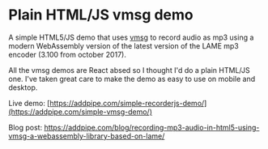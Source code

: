# Plain HTML/JS vmsg demo
A simple HTML5/JS demo that uses [vmsg](https://github.com/Kagami/vmsg) to record audio as mp3 using a modern WebAssembly version of the latest version of the LAME mp3 encoder (3.100 from october 2017). 

All the vmsg demos are React absed so I thought I'd do a plain HTML/JS one. I've taken great care to make the demo as easy to use on mobile and desktop.

Live demo: [https://addpipe.com/simple-recorderjs-demo/](https://addpipe.com/simple-vmsg-demo/)

Blog post: https://addpipe.com/blog/recording-mp3-audio-in-html5-using-vmsg-a-webassembly-library-based-on-lame/
